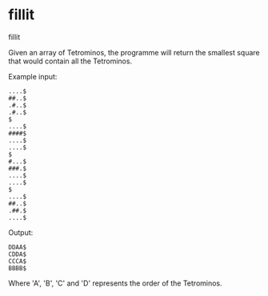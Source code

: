 # fillit
fillit

Given an array of Tetrominos, the programme will return the smallest square that would contain all the Tetrominos. 

Example input:
```
....$
##..$
.#..$
.#..$
$
....$
####$
....$
....$
$
#...$
###.$
....$
....$
$
....$ 
##..$ 
.##.$ 
....$ 
```
Output:
```
DDAA$ 
CDDA$ 
CCCA$ 
BBBB$ 
```
Where 'A', 'B', 'C' and 'D' represents the order of the Tetrominos. 
